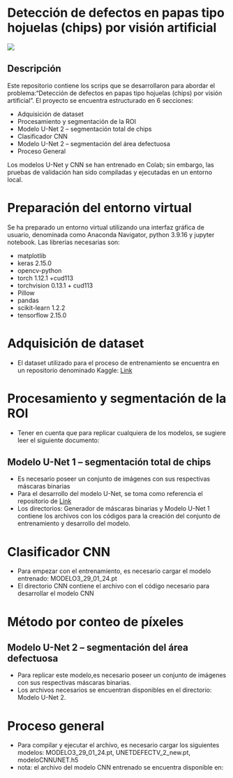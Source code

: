 # Detección de defectos en papas tipo hojuelas (chips) por visión artificial
![](https://github.com/Sniper202/Detecccion-de-defectos-en-chips-de-papa/blob/main/img/img_originales.png)
## Descripción

Este repositorio contiene los scrips que se desarrollaron para abordar el problema:“Detección de defectos en papas tipo hojuelas (chips) por visión artificial”. El proyecto se encuentra estructurado en 6 secciones:
- Adquisición de dataset
- Procesamiento y segmentación de la ROI
- Modelo U-Net 2 – segmentación total de chips
- Clasificador CNN
- Modelo U-Net 2 – segmentación del área defectuosa
- Proceso General

Los modelos U-Net y CNN se han entrenado en Colab; sin embargo, las pruebas de validación han sido compiladas y ejecutadas en un entorno local.

# Preparación del entorno virtual
Se ha preparado un entorno virtual utilizando una interfaz gráfica de usuario, denominada como Anaconda Navigator, python 3.9.16  y jupyter notebook. Las librerías necesarias son:
- matplotlib
- keras 2.15.0
- opencv-python
- torch 1.12.1 +cud113
- torchvision 0.13.1 + cud113
- Pillow
- pandas
- scikit-learn 1.2.2
- tensorflow 2.15.0

# Adquisición de dataset
- El dataset utilizado para el proceso de entrenamiento se encuentra en un repositorio denominado Kaggle: [Link](https://www.kaggle.com/datasets/concaption/pepsico-lab-potato-quality-control) 

# Procesamiento y segmentación de la ROI
- Tener en cuenta que para replicar cualquiera de los modelos, se sugiere leer el siguiente documento:
## Modelo U-Net 1 – segmentación total de chips
- Es necesario poseer un conjunto de imágenes con sus respectivas máscaras binarias
- Para el desarrollo del modelo U-Net, se toma como referencia el repositorio de [Link](https://github.com/JACantoral/DL_fundamentals/blob/main/Fundamentals_DL_UNET_4_video_FP16_v2.ipynb)
- Los directorios: Generador de máscaras binarias y Modelo U-Net 1 contiene los archivos con los códigos para la creación del conjunto de entrenamiento y desarrollo del modelo. 
# Clasificador CNN
- Para empezar con el entrenamiento, es necesario cargar el modelo entrenado: MODELO3_29_01_24.pt
- El directorio CNN contiene el archivo con el código necesario para desarrollar el modelo CNN
# Método por conteo de píxeles
## Modelo U-Net 2 – segmentación del área defectuosa
- Para replicar este modelo,es necesario poseer un conjunto de imágenes con sus respectivas máscaras binarias.
- Los archivos necesarios se encuentran disponibles en el directorio: Modelo U-Net 2.
# Proceso general
- Para compilar y ejecutar el archivo, es necesario cargar los siguientes modelos: MODELO3_29_01_24.pt, UNETDEFECTV_2_new.pt, modeloCNNUNET.h5
- nota: el archivo del modelo CNN entrenado se encuentra disponible en: 
